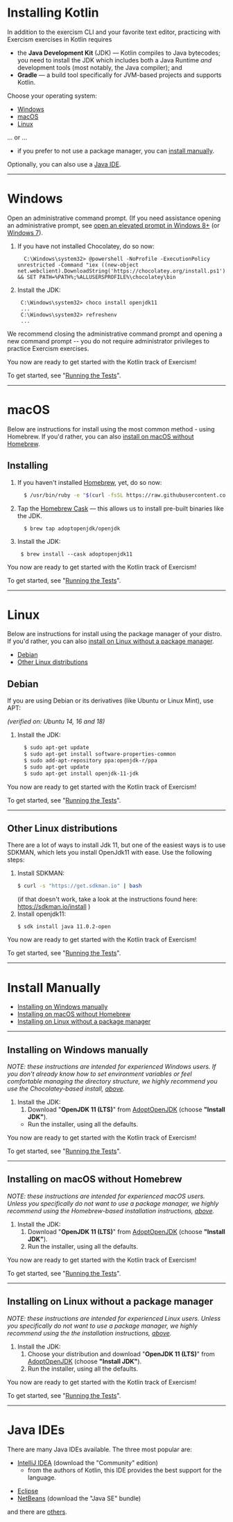 # Installing Kotlin

In addition to the exercism CLI and your favorite text editor, practicing with Exercism exercises in Kotlin requires

* the **Java Development Kit** (JDK) — Kotlin compiles to Java bytecodes; you need to install the JDK which includes both a Java Runtime *and* development tools (most notably, the Java compiler); and
* **Gradle** — a build tool specifically for JVM-based projects and supports Kotlin.

Choose your operating system:

* [Windows](#windows)
* [macOS](#macos)
* [Linux](#linux)

... or ...
* if you prefer to not use a package manager, you can [install manually](#install-manually).

Optionally, you can also use a [Java IDE](#java-ides).

----

# Windows

Open an administrative command prompt.  (If you need assistance opening an administrative prompt, see [open an elevated prompt in Windows 8+](http://www.howtogeek.com/194041/how-to-open-the-command-prompt-as-administrator-in-windows-8.1/) (or [Windows 7](http://www.howtogeek.com/howto/windows-vista/run-a-command-as-administrator-from-the-windows-vista-run-box/)).

1. If you have not installed Chocolatey, do so now:

      ```batchfile
        C:\Windows\system32> @powershell -NoProfile -ExecutionPolicy unrestricted -Command "iex ((new-object net.webclient).DownloadString('https://chocolatey.org/install.ps1'))" && SET PATH=%PATH%;%ALLUSERSPROFILE%\chocolatey\bin
      ```

2.  Install the JDK:

       ```batchfile
        C:\Windows\system32> choco install openjdk11
        ...
        C:\Windows\system32> refreshenv
        ...
       ```

We recommend closing the administrative command prompt and opening a new command prompt -- you do not require administrator privileges to practice Exercism exercises.

You now are ready to get started with the Kotlin track of Exercism!

To get started, see "[Running the Tests](https://exercism.org/docs/tracks/kotlin/tests)".

----

# macOS

Below are instructions for install using the most common method - using Homebrew.  If you'd rather, you can also [install on macOS without Homebrew](#installing-on-macos-without-homebrew).

## Installing

1. If you haven't installed [Homebrew](http://brew.sh), yet, do so now:

      ```sh
        $ /usr/bin/ruby -e "$(curl -fsSL https://raw.githubusercontent.com/Homebrew/install/master/install)"
      ```

2. Tap the [Homebrew Cask](https://caskroom.github.io/) — this allows us to install pre-built binaries like the JDK.

      ```
        $ brew tap adoptopenjdk/openjdk
      ```

3.  Install the JDK:

       ```
        $ brew install --cask adoptopenjdk11
       ```

You now are ready to get started with the Kotlin track of Exercism!

To get started, see "[Running the Tests](https://exercism.org/docs/tracks/kotlin/tests)".

----

# Linux

Below are instructions for install using the package manager of your distro.  If you'd rather, you can also [install on Linux without a package manager](#installing-on-linux-without-a-package-manager).

* [Debian](#debian)
* [Other Linux distributions](#Other-Linux-distributions)

## Debian

If you are using Debian or its derivatives (like Ubuntu or Linux Mint), use APT:

*(verified on: Ubuntu 14, 16 and 18)*

1. Install the JDK:

      ```sh
        $ sudo apt-get update
        $ sudo apt-get install software-properties-common
        $ sudo add-apt-repository ppa:openjdk-r/ppa
        $ sudo apt-get update
        $ sudo apt-get install openjdk-11-jdk
      ```


You now are ready to get started with the Kotlin track of Exercism!

To get started, see "[Running the Tests](https://exercism.org/docs/tracks/kotlin/tests)".

----

## Other Linux distributions

There are a lot of ways to install Jdk 11, but one of the easiest ways is to use SDKMAN, 
which lets you install OpenJdk11 with ease. Use the following steps:

1. Install SDKMAN:
    ```sh
    $ curl -s "https://get.sdkman.io" | bash
    ``` 
    (if that doesn't work, take a look at the instructions found here: https://sdkman.io/install )
1. Install openjdk11:
    ```
    $ sdk install java 11.0.2-open
    ``` 

You now are ready to get started with the Kotlin track of Exercism!

To get started, see "[Running the Tests](https://exercism.org/docs/tracks/kotlin/tests)".

----

# Install Manually

* [Installing on Windows manually](#installing-on-windows-manually)
* [Installing on macOS without Homebrew](#installing-on-macos-without-homebrew)
* [Installing on Linux without a package manager](#installing-on-linux-without-a-package-manager)

----

## Installing on Windows manually

*NOTE: these instructions are intended for experienced Windows users.  If you don't already know how to set environment variables or feel comfortable managing the directory structure, we highly recommend you use the Chocolatey-based install, [above](#windows).*

1. Install the JDK:
   1. Download "**OpenJDK 11 (LTS)**" from [AdoptOpenJDK](https://adoptopenjdk.net/releases.html?variant=openjdk11#x64_win) (choose **"Install JDK"**).
   -  Run the installer, using all the defaults.

You now are ready to get started with the Kotlin track of Exercism!

To get started, see "[Running the Tests](https://exercism.org/docs/tracks/kotlin/tests)".

----

## Installing on macOS without Homebrew

*NOTE: these instructions are intended for experienced macOS users.  Unless you specifically do not want to use a package manager, we highly recommend using the Homebrew-based installation instructions, [above](#macos).*

1. Install the JDK:
   1. Download "**OpenJDK 11 (LTS)**" from [AdoptOpenJDK](https://adoptopenjdk.net/releases.html?variant=openjdk11#x64_mac) (choose **"Install JDK"**).
   2. Run the installer, using all the defaults.
      
You now are ready to get started with the Kotlin track of Exercism!

To get started, see "[Running the Tests](https://exercism.org/docs/tracks/kotlin/tests)".

----

## Installing on Linux without a package manager

*NOTE: these instructions are intended for experienced Linux users.  Unless you specifically do not want to use a package manager, we highly recommend using the the installation instructions, [above](#linux).*

1. Install the JDK:
   1. Choose your distribution and download "**OpenJDK 11 (LTS)**" from [AdoptOpenJDK](https://adoptopenjdk.net/releases.html?variant=openjdk11) (choose **"Install JDK"**).
   2. Run the installer, using all the defaults.

You now are ready to get started with the Kotlin track of Exercism!

To get started, see "[Running the Tests](https://exercism.org/docs/tracks/kotlin/tests)".

----

# Java IDEs

There are many Java IDEs available.  The three most popular are:

* [IntelliJ IDEA](https://www.jetbrains.com/idea/download/) (download the "Community" edition)
  - from the authors of Kotlin, this IDE provides the best support for the language.
- [Eclipse](https://www.eclipse.org/downloads/)
- [NetBeans](https://netbeans.org/downloads/) (download the "Java SE" bundle)

and there are [others](https://en.wikibooks.org/wiki/Java_Programming/Java_IDEs).

